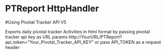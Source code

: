 # PTReport HttpHandler 
#Using Pivotal Tracker API V5

Exports daily pivotal tracker Activities in html format by passing pivotal tracker api key as URL params
http://YourURL/PTReport?api_token="Your_Pivotal_Tracker_API_KEY"
or pass API_TOKEN as a request header


